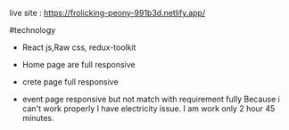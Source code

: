 live site : https://frolicking-peony-991b3d.netlify.app/

#technology

- React js,Raw css, redux-toolkit

- Home page are full responsive
- crete page full responsive
- event page responsive but not match with requirement fully Because i can't work properly I have electricity issue. I am work only 2 hour 45 minutes.

